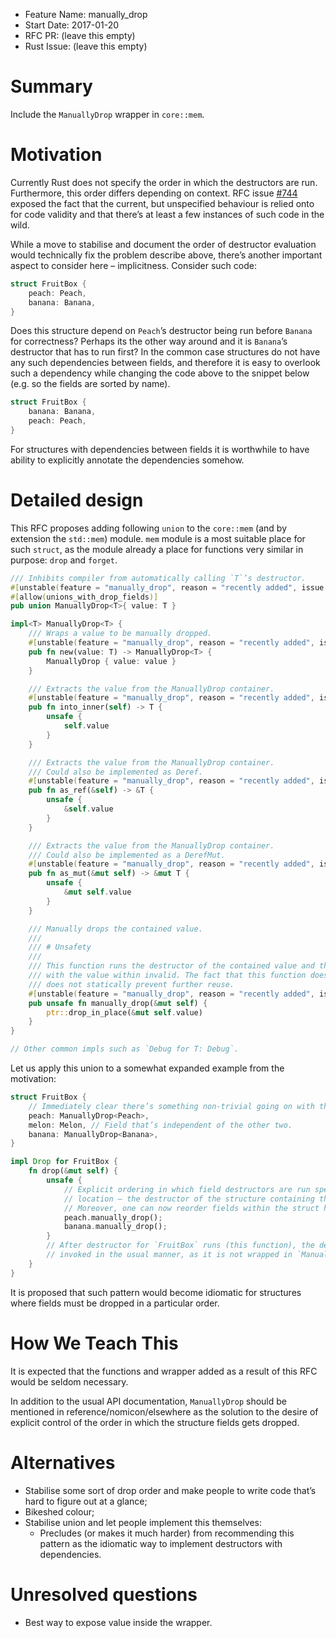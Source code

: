 - Feature Name: manually_drop
- Start Date: 2017-01-20
- RFC PR: (leave this empty)
- Rust Issue: (leave this empty)

# Summary
[summary]: #summary

Include the `ManuallyDrop` wrapper in `core::mem`.

# Motivation
[motivation]: #motivation

Currently Rust does not specify the order in which the destructors are run. Furthermore, this order
differs depending on context. RFC issue [#744](https://github.com/rust-lang/rfcs/issues/744)
exposed the fact that the current, but unspecified behaviour is relied onto for code validity and
that there’s at least a few instances of such code in the wild.

While a move to stabilise and document the order of destructor evaluation would technically fix the
problem describe above, there’s another important aspect to consider here – implicitness. Consider
such code:

```rust
struct FruitBox {
    peach: Peach,
    banana: Banana,
}
```

Does this structure depend on `Peach`’s destructor being run before `Banana` for correctness?
Perhaps its the other way around and it is `Banana`’s destructor that has to run first? In the
common case structures do not have any such dependencies between fields, and therefore it is easy
to overlook such a dependency while changing the code above to the snippet below (e.g. so the
fields are sorted by name).

```rust
struct FruitBox {
    banana: Banana,
    peach: Peach,
}
```

For structures with dependencies between fields it is worthwhile to have ability to explicitly
annotate the dependencies somehow.

# Detailed design
[design]: #detailed-design

This RFC proposes adding following `union` to the `core::mem` (and by extension the `std::mem`)
module. `mem` module is a most suitable place for such `struct`, as the module already a place for
functions very similar in purpose: `drop` and `forget`.

```rust
/// Inhibits compiler from automatically calling `T`’s destructor.
#[unstable(feature = "manually_drop", reason = "recently added", issue = "0")]
#[allow(unions_with_drop_fields)]
pub union ManuallyDrop<T>{ value: T }

impl<T> ManuallyDrop<T> {
    /// Wraps a value to be manually dropped.
    #[unstable(feature = "manually_drop", reason = "recently added", issue = "0")]
    pub fn new(value: T) -> ManuallyDrop<T> {
        ManuallyDrop { value: value }
    }

    /// Extracts the value from the ManuallyDrop container.
    #[unstable(feature = "manually_drop", reason = "recently added", issue = "0")]
    pub fn into_inner(self) -> T {
        unsafe {
            self.value
        }
    }

    /// Extracts the value from the ManuallyDrop container.
    /// Could also be implemented as Deref.
    #[unstable(feature = "manually_drop", reason = "recently added", issue = "0")]
    pub fn as_ref(&self) -> &T {
        unsafe {
            &self.value
        }
    }

    /// Extracts the value from the ManuallyDrop container.
    /// Could also be implemented as a DerefMut.
    #[unstable(feature = "manually_drop", reason = "recently added", issue = "0")]
    pub fn as_mut(&mut self) -> &mut T {
        unsafe {
            &mut self.value
        }
    }

    /// Manually drops the contained value.
    ///
    /// # Unsafety
    ///
    /// This function runs the destructor of the contained value and thus makes any further action
    /// with the value within invalid. The fact that this function does not consume the wrapper
    /// does not statically prevent further reuse.
    #[unstable(feature = "manually_drop", reason = "recently added", issue = "0")]
    pub unsafe fn manually_drop(&mut self) {
        ptr::drop_in_place(&mut self.value)
    }
}

// Other common impls such as `Debug for T: Debug`.
```

Let us apply this union to a somewhat expanded example from the motivation:

```rust
struct FruitBox {
    // Immediately clear there’s something non-trivial going on with these fields.
    peach: ManuallyDrop<Peach>,
    melon: Melon, // Field that’s independent of the other two.
    banana: ManuallyDrop<Banana>,
}

impl Drop for FruitBox {
    fn drop(&mut self) {
        unsafe {
            // Explicit ordering in which field destructors are run specified in the intuitive
            // location – the destructor of the structure containing the fields.
            // Moreover, one can now reorder fields within the struct however much they want.
            peach.manually_drop();
            banana.manually_drop();
        }
        // After destructor for `FruitBox` runs (this function), the destructor for Melon gets
        // invoked in the usual manner, as it is not wrapped in `ManuallyDrop`.
    }
}
```

It is proposed that such pattern would become idiomatic for structures where fields must be dropped
in a particular order.

# How We Teach This
[how-we-teach-this]: #how-we-teach-this

It is expected that the functions and wrapper added as a result of this RFC would be seldom
necessary.

In addition to the usual API documentation, `ManuallyDrop` should be mentioned in
reference/nomicon/elsewhere as the solution to the desire of explicit control of the order in which
the structure fields gets dropped.

<!--
# Drawbacks
[drawbacks]: #drawbacks

No drawbacks known at the time.
-->

# Alternatives
[alternatives]: #alternatives

* Stabilise some sort of drop order and make people to write code that’s hard to figure out at a
glance;
* Bikeshed colour;
* Stabilise union and let people implement this themselves:
    * Precludes (or makes it much harder) from recommending this pattern as the idiomatic way to
    implement destructors with dependencies.

# Unresolved questions
[unresolved]: #unresolved-questions

* Best way to expose value inside the wrapper.
